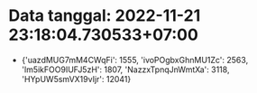 # Data tanggal: 2022-11-21 23:18:04.730533+07:00

* {'uazdMUG7mM4CWqFi': 1555, 'ivoPOgbxGhnMU1Zc': 2563, 'lm5ikFOO9IUFJ5zH': 1807, 'NazzxTpnqJnWmtXa': 3118, 'HYpUW5smVX19vIjr': 12041}
